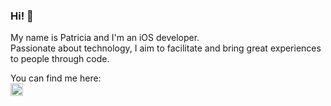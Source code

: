 ### Hi! 👋

My name is Patricia and I'm an iOS developer.<br>
Passionate about technology, I aim to facilitate and bring great experiences to people through code.

You can find me here:
<br>[<img src='https://cdn.jsdelivr.net/npm/simple-icons@3.0.1/icons/linkedin.svg' alt='linkedin' height='20'>](https://www.linkedin.com/in/patriciacardozo/)  

